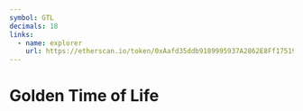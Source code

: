 ```yaml
---
symbol: GTL
decimals: 18
links:
  - name: explorer
    url: https://etherscan.io/token/0xAafd35ddb9189995937A2862E8Ff17519F5AAE78
---
```


# Golden Time of Life
